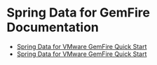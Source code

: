 # Spring Data for GemFire Documentation

*   [Spring Data for VMware GemFire Quick Start](data.html)
*   [Spring Data for VMware GemFire Quick Start](session.html)
